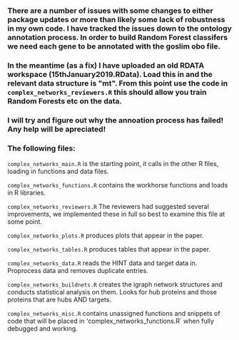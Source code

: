 ### There are a number of issues with some changes to either package updates or more than likely some lack of robustness in my own code. I have tracked the issues down to the ontology annotation process. In order to build Random Forest classifers we need each gene to be annotated with the goslim obo file. 

### In the meantime (as a fix) I have uploaded an old RDATA workspace (15thJanuary2019.RData). Load this in and the relevant data structure is "mt". From this point use the code in `complex_networks_reviewers.R` this should allow you train Random Forests etc on the data. 

### I will try and figure out why the annoation process has failed! Any help will be apreciated!

### The following files:

`complex_networks_main.R` is the starting point, it calls in the other R files, loading in functions and data files.

`complex_networks_functions.R` contains the workhorse functions and loads in R libraries.

`complex_networks_reviewers.R` The reviewers had suggested several improvements, we implemented these in full so best to examine this file at some point.

`complex_networks_plots.R` produces plots that appear in the paper.

`complex_networks_tables.R` produces tables that appear in the paper.

`complex_networks_data.R` reads the HINT data and target data in. Proprocess data and removes duplicate entries.

`complex_networks_buildnets.R` creates the igraph network structures and conducts statistical analysis on them. Looks for hub proteins and those proteins that are hubs AND targets.

`complex_networks_misc.R` contains unassigned functions and snippets of code that will be placed in 'complex_networks_functions.R` when fully debugged and working. 
